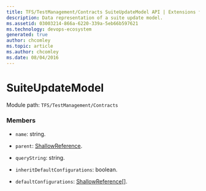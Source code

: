 ```yaml
---
title: TFS/TestManagement/Contracts SuiteUpdateModel API | Extensions for Azure DevOps Services
description: Data representation of a suite update model.
ms.assetid: 03003214-866a-6220-339a-5eb66b597621
ms.technology: devops-ecosystem
generated: true
author: chcomley
ms.topic: article
ms.author: chcomley
ms.date: 08/04/2016
---
```


# SuiteUpdateModel

Module path: `TFS/TestManagement/Contracts`
        
### Members

* `name`: string.

* `parent`: [ShallowReference](../../../TFS/TestManagement/Contracts/ShallowReference.md).

* `queryString`: string. 

* `inheritDefaultConfigurations`: boolean. 

* `defaultConfigurations`: [ShallowReference](../../../TFS/TestManagement/Contracts/ShallowReference.md)[].
